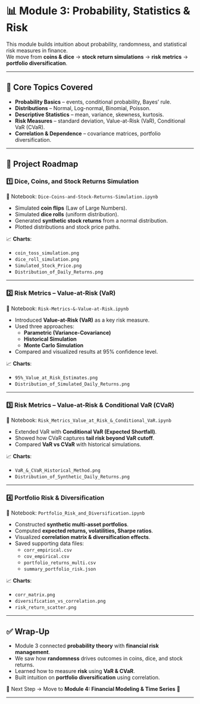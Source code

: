 # 📊 Module 3: Probability, Statistics & Risk  

This module builds intuition about probability, randomness, and statistical risk measures in finance.  
We move from **coins & dice** → **stock return simulations** → **risk metrics** → **portfolio diversification**.  

---

## 🔹 Core Topics Covered
- **Probability Basics** – events, conditional probability, Bayes’ rule.  
- **Distributions** – Normal, Log-normal, Binomial, Poisson.  
- **Descriptive Statistics** – mean, variance, skewness, kurtosis.  
- **Risk Measures** – standard deviation, Value-at-Risk (VaR), Conditional VaR (CVaR).  
- **Correlation & Dependence** – covariance matrices, portfolio diversification.  

---

## 📂 Project Roadmap  

### 1️⃣ Dice, Coins, and Stock Returns Simulation  
📓 Notebook: `Dice-Coins-and-Stock-Returns-Simulation.ipynb`  

- Simulated **coin flips** (Law of Large Numbers).  
- Simulated **dice rolls** (uniform distribution).  
- Generated **synthetic stock returns** from a normal distribution.  
- Plotted distributions and stock price paths.  

📈 **Charts**:  
- `coin_toss_simulation.png`  
- `dice_roll_simulation.png`  
- `Simulated_Stock_Price.png`  
- `Distribution_of_Daily_Returns.png`  

---

### 2️⃣ Risk Metrics – Value-at-Risk (VaR)  
📓 Notebook: `Risk-Metrics-&-Value-at-Risk.ipynb`  

- Introduced **Value-at-Risk (VaR)** as a key risk measure.  
- Used three approaches:  
  - **Parametric (Variance-Covariance)**  
  - **Historical Simulation**  
  - **Monte Carlo Simulation**  
- Compared and visualized results at 95% confidence level.  

📈 **Charts**:  
- `95%_Value_at_Risk_Estimates.png`  
- `Distribution_of_Simulated_Daily_Returns.png`  

---

### 3️⃣ Risk Metrics – Value-at-Risk & Conditional VaR (CVaR)  
📓 Notebook: `Risk_Metrics_Value_at_Risk_&_Conditional_VaR.ipynb`  

- Extended VaR with **Conditional VaR (Expected Shortfall)**.  
- Showed how CVaR captures **tail risk beyond VaR cutoff**.  
- Compared **VaR vs CVaR** with historical simulations.  

📈 **Charts**:  
- `VaR_&_CVaR_Historical_Method.png`  
- `Distribution_of_Synthetic_Daily_Returns.png`  

---

### 4️⃣ Portfolio Risk & Diversification  
📓 Notebook: `Portfolio_Risk_and_Diversification.ipynb`  

- Constructed **synthetic multi-asset portfolios**.  
- Computed **expected returns, volatilities, Sharpe ratios**.  
- Visualized **correlation matrix & diversification effects**.  
- Saved supporting data files:  
  - `corr_empirical.csv`  
  - `cov_empirical.csv`  
  - `portfolio_returns_multi.csv`  
  - `summary_portfolio_risk.json`  

📈 **Charts**:  
- `corr_matrix.png`  
- `diversification_vs_correlation.png`  
- `risk_return_scatter.png`  

---

## ✅ Wrap-Up
- Module 3 connected **probability theory** with **financial risk management**.  
- We saw how **randomness** drives outcomes in coins, dice, and stock returns.  
- Learned how to measure **risk** using **VaR & CVaR**.  
- Built intuition on **portfolio diversification** using correlation.  

📌 Next Step → Move to **Module 4: Financial Modeling & Time Series** 🚀  

---

